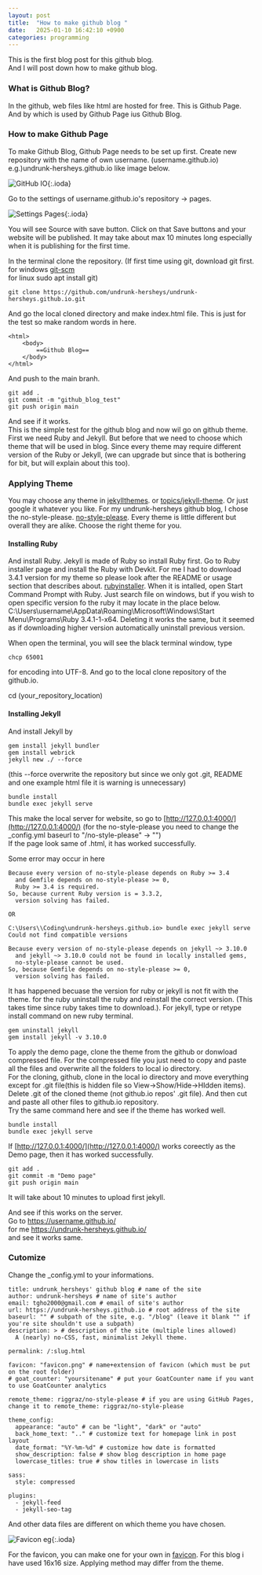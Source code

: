 ```yaml
---
layout: post
title:  "How to make github blog "
date:   2025-01-10 16:42:10 +0900
categories: programming
---
```


This is the first blog post for this github blog.  
And I will post down how to make github blog.  

### What is Github Blog?
In the github, web files like html are hosted for free. This is Github Page. And by which is used by Github Page ius Github Blog. 

### How to make Github Page
To make Github Blog, Github Page needs to be set up first. Create new repository with the name of own username. (username.github.io) e.g.)undrunk-hersheys.github.io like image below.  

![GitHub IO](https://raw.githubusercontent.com/undrunk-hersheys/undrunk-hersheys.github.io/main/_posts/2025-01-10/github_io.png){:.ioda}

Go to the settings of username.github.io's repository -> pages. 

![Settings Pages](https://raw.githubusercontent.com/undrunk-hersheys/undrunk-hersheys.github.io/main/_posts/2025-01-10/settings_pages.png){:.ioda}

You will see Source with save button. Click on that Save buttons and your website will be published. It may take about max 10 minutes long especially when it is publishing for the first time.  

In the terminal clone the repository. (If first time using git, download git first.  
for windows [git-scm](https://git-scm.com/)  
for linux sudo apt install git)  

```
git clone https://github.com/undrunk-hersheys/undrunk-hersheys.github.io.git
```

And go the local cloned directory and make index.html file. This is just for the test so make random words in here.  

```
<html>
	<body>
		==Github Blog==
	</body>
</html>
```
And push to the main branh.

```
git add .
git commit -m "github_blog_test"
git push origin main
```

And see if it works.  
This is the simple test for the github blog and now wil go on github theme. First we need Ruby and Jekyll. But before that we need to choose which theme that will be used in blog. Since every theme may require different version of the Ruby or Jekyll, (we can upgrade but since that is bothering for bit, but will explain about this too).  

### Applying Theme
You may choose any theme in [jekyllthemes](http://jekyllthemes.org/). or [topics/jekyll-theme](https://github.com/topics/jekyll-theme). Or just google it whatever you like. For my undrunk-hersheys github blog, I chose the no-style-please. [no-style-please](https://github.com/riggraz/no-style-please). Every theme is little different but overall they are alike. Choose the right theme for you.  

#### Installing Ruby
And install Ruby. Jekyll is made of Ruby so install Ruby first. Go to Ruby installer page and install the Ruby with Devkit. For me I had to download 3.4.1 version for my theme so please look after the README or usage section that describes about. [rubyinstaller](https://rubyinstaller.org/downloads/). When it is intalled, open Start Command Prompt with Ruby. Just search file on windows, but if you wish to open specific version fo the ruby it may locate in the place below.  C:\Users\username\AppData\Roaming\Microsoft\Windows\Start Menu\Programs\Ruby 3.4.1-1-x64. Deleting it works the same, but it seemed as if downloading higher version automatically uninstall previous version.  

When open the terminal, you will see the black terminal window, type  
```
chcp 65001 
```
for encoding into UTF-8.
And go to the local clone repository of the github.io.

cd (your_repository_location)

#### Installing Jekyll
And install Jekyll by 
```
gem install jekyll bundler
gem install webrick
jekyll new ./ --force
```
(this --force overwrite the repository
but since we only got .git, README and one example html file it is warning is unnecessary)  
```
bundle install
bundle exec jekyll serve
```
This make the local server for website, so go to [http://127.0.0.1:4000/](http://127.0.0.1:4000/) (for the no-style-please you need to change the _config.yml baseurl to "/no-style-please" -> "")  
If the page look same of .html, it has worked successfully.

Some error may occur in here  
```
Because every version of no-style-please depends on Ruby >= 3.4
  and Gemfile depends on no-style-please >= 0,
  Ruby >= 3.4 is required.
So, because current Ruby version is = 3.3.2,
  version solving has failed.

OR 

C:\Users\\Coding\undrunk-hersheys.github.io> bundle exec jekyll serve
Could not find compatible versions

Because every version of no-style-please depends on jekyll ~> 3.10.0
  and jekyll ~> 3.10.0 could not be found in locally installed gems,
  no-style-please cannot be used.
So, because Gemfile depends on no-style-please >= 0,
  version solving has failed.

```
It has happened becuase the version for ruby or jekyll is not fit with the theme. 
for the ruby uninstall the ruby and reinstall the correct version. (This takes time since ruby takes time to download.). For jekyll, type or retype install command on new ruby terminal.   
```
gem uninstall jekyll
gem install jekyll -v 3.10.0
```


To apply the demo page, clone the theme from the github or donwload compressed file. For the compressed file you just need to copy and paste all the files and overwrite all the folders to local io directory.  
For the cloning, github, clone in the local io directory and move everything except for .git file(this is hidden file so View->Show/Hide->HIdden items). Delete .git of the cloned theme (not github.io repos' .git file). And then cut and paste all other files to github.io repository.   
Try the same command here and see if the theme has worked well.  
```
bundle install
bundle exec jekyll serve
```
If [http://127.0.0.1:4000/](http://127.0.0.1:4000/) works coreectly as the Demo page, then it has worked successfully.  

```
git add .
git commit -m "Demo page"
git push origin main
```
It will take about 10 minutes to upload first jekyll.

And see if this works on the server.  
Go to https://username.github.io/  
for me https://undrunk-hersheys.github.io/  
and see it works same.  

### Cutomize
Change the _config.yml to your informations.  
```
title: undrunk_hersheys' github blog # name of the site
author: undrunk-hersheys # name of site's author
email: tgho2000@gmail.com # email of site's author
url: https://undrunk-hersheys.github.io # root address of the site
baseurl: "" # subpath of the site, e.g. "/blog" (leave it blank "" if you're site shouldn't use a subpath)
description: > # description of the site (multiple lines allowed)
  A (nearly) no-CSS, fast, minimalist Jekyll theme.

permalink: /:slug.html

favicon: "favicon.png" # name+extension of favicon (which must be put on the root folder)
# goat_counter: "yoursitename" # put your GoatCounter name if you want to use GoatCounter analytics

remote_theme: riggraz/no-style-please # if you are using GitHub Pages, change it to remote_theme: riggraz/no-style-please

theme_config:
  appearance: "auto" # can be "light", "dark" or "auto"
  back_home_text: ".." # customize text for homepage link in post layout
  date_format: "%Y-%m-%d" # customize how date is formatted
  show_description: false # show blog description in home page
  lowercase_titles: true # show titles in lowercase in lists

sass:
  style: compressed

plugins:
  - jekyll-feed
  - jekyll-seo-tag
```
And other data files are different on which theme you have chosen.  

![Favicon eg](https://raw.githubusercontent.com/undrunk-hersheys/undrunk-hersheys.github.io/main/_posts/2025-01-10/favicon_eg.png){:.ioda}

For the favicon, you can make one for your own in [favicon](https://favicon.io/). For this blog i have used 16x16 size. Applying method may differ from the theme. 


